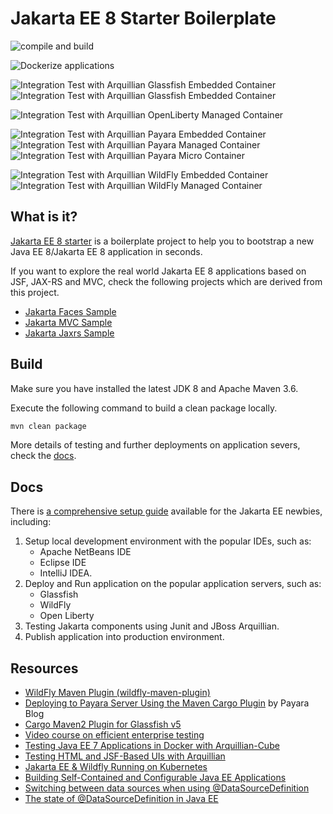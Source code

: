 #  Jakarta EE 8 Starter Boilerplate 

![compile and build](https://github.com/hantsy/jakartaee8-starter/workflows/build/badge.svg)

![Dockerize applications](https://github.com/hantsy/jakartaee8-starter/workflows/dockerize/badge.svg)

![Integration Test with Arquillian Glassfish Embedded Container](https://github.com/hantsy/jakartaee8-starter/workflows/it-with-arq-glassfish-embedded/badge.svg)
![Integration Test with Arquillian Glassfish Embedded Container](https://github.com/hantsy/jakartaee8-starter/workflows/it-with-arq-glassfish-managed/badge.svg)

![Integration Test with Arquillian OpenLiberty Managed Container](https://github.com/hantsy/jakartaee8-starter/workflows/it-with-arq-liberty-managed/badge.svg)

![Integration Test with Arquillian Payara Embedded Container](https://github.com/hantsy/jakartaee8-starter/workflows/it-with-arq-payara-embedded/badge.svg)
![Integration Test with Arquillian Payara Managed Container](https://github.com/hantsy/jakartaee8-starter/workflows/it-with-arq-payara-managed/badge.svg)
![Integration Test with Arquillian Payara Micro Container](https://github.com/hantsy/jakartaee8-starter/workflows/it-with-arq-payara-micro/badge.svg)

![Integration Test with Arquillian WildFly Embedded Container](https://github.com/hantsy/jakartaee8-starter/workflows/it-with-arq-wildfly-embedded/badge.svg)
![Integration Test with Arquillian WildFly Managed Container](https://github.com/hantsy/jakartaee8-starter/workflows/it-with-arq-wildfly-managed/badge.svg)


## What is it?

 [Jakarta EE 8 starter](https://github.com/hantsy/jakartaee8-starter) is a boilerplate project to help you to bootstrap a new  Java EE 8/Jakarta EE 8 application in seconds.

If you want to explore the real world Jakarta EE 8 applications based on JSF, JAX-RS and MVC, check the following projects which are derived from this project.

* [Jakarta Faces Sample](https://github.com/hantsy/jakartaee-faces-sample)
* [Jakarta MVC  Sample](https://github.com/hantsy/jakartaee-mvc-sample)
* [Jakarta Jaxrs  Sample](https://github.com/hantsy/jakartaee-jaxrs-sample)


## Build

Make sure you have installed the latest JDK 8 and Apache Maven 3.6.

Execute the following command to build a clean package locally.

```bash
mvn clean package
```
More details of testing and further deployments on application severs, check the [docs](https://hantsy.github.io/jakartaee8-starter-boilerplate/).

## Docs

There is  [a comprehensive setup guide](https://hantsy.github.io/jakartaee8-starter-boilerplate/) available for the Jakarta EE newbies, including:

1. Setup local development environment with the popular IDEs, such as:
   * Apache NetBeans IDE
   * Eclipse IDE
   * IntelliJ IDEA.
2. Deploy and Run application on the popular application servers, such as:
   * Glassfish
   * WildFly
   * Open Liberty
3. Testing Jakarta components using Junit and JBoss Arquillian.
4. Publish application into production environment.


## Resources 

* [WildFly Maven Plugin (wildfly-maven-plugin)](https://docs.jboss.org/wildfly/plugins/maven/latest/index.html)
* [Deploying to Payara Server Using the Maven Cargo Plugin](https://blog.payara.fish/deploying-to-payara-server-using-the-maven-cargo-plugin)  by Payara Blog
* [Cargo Maven2 Plugin for Glassfish v5](https://codehaus-cargo.github.io/cargo/GlassFish+5.x.html)
* [Video course on efficient enterprise testing](https://blog.sebastian-daschner.com/entries/efficient-testing-video-course)
* [Testing Java EE 7 Applications in Docker with Arquillian-Cube](https://blogs.oracle.com/developers/testing-java-ee-7-applications-in-docker-with-arquillian-cube)
* [Testing HTML and JSF-Based UIs with Arquillian](https://blogs.oracle.com/javamagazine/testing-html-and-jsf-based-uis-with-arquillian)
* [Jakarta EE & Wildfly Running on Kubernetes](https://dzone.com/articles/jakarta-ee-amp-wildfly-running-on-kubernetes#)
* [Building Self-Contained and Configurable Java EE Applications](http://dplatz.de/blog/2018/self-contained-jee-app.html)
* [Switching between data sources when using @DataSourceDefinition](http://jdevelopment.nl/switching-data-sources-datasourcedefinition/)
* [The state of @DataSourceDefinition in Java EE](https://henk53.wordpress.com/2012/06/30/the-state-of-datasourcedefinition-in-java-ee/)

